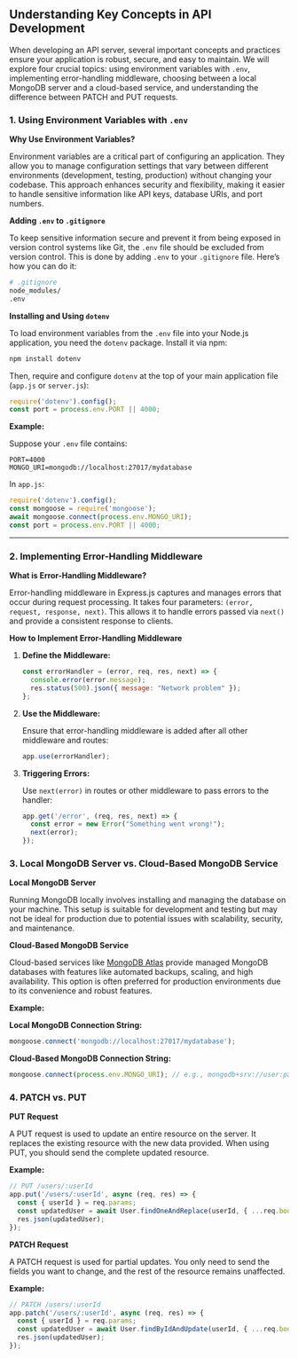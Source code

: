 ## Understanding Key Concepts in API Development

When developing an API server, several important concepts and practices ensure your application is robust, secure, and easy to maintain. We will explore four crucial topics: using environment variables with `.env`, implementing error-handling middleware, choosing between a local MongoDB server and a cloud-based service, and understanding the difference between PATCH and PUT requests. 

### 1. Using Environment Variables with `.env`

**Why Use Environment Variables?**

Environment variables are a critical part of configuring an application. They allow you to manage configuration settings that vary between different environments (development, testing, production) without changing your codebase. This approach enhances security and flexibility, making it easier to handle sensitive information like API keys, database URIs, and port numbers.

**Adding `.env` to `.gitignore`**

To keep sensitive information secure and prevent it from being exposed in version control systems like Git, the `.env` file should be excluded from version control. This is done by adding `.env` to your `.gitignore` file. Here’s how you can do it:

```sh
# .gitignore
node_modules/
.env
```

**Installing and Using `dotenv`**

To load environment variables from the `.env` file into your Node.js application, you need the `dotenv` package. Install it via npm:

```sh
npm install dotenv
```

Then, require and configure `dotenv` at the top of your main application file (`app.js` or `server.js`):

```js
require('dotenv').config();
const port = process.env.PORT || 4000;
```

**Example:**

Suppose your `.env` file contains:

```env
PORT=4000
MONGO_URI=mongodb://localhost:27017/mydatabase
```

In `app.js`:

```js
require('dotenv').config();
const mongoose = require('mongoose');
await mongoose.connect(process.env.MONGO_URI);
const port = process.env.PORT || 4000;
```

---
### 2. Implementing Error-Handling Middleware

**What is Error-Handling Middleware?**

Error-handling middleware in Express.js captures and manages errors that occur during request processing. It takes four parameters: `(error, request, response, next)`. This allows it to handle errors passed via `next()` and provide a consistent response to clients.

**How to Implement Error-Handling Middleware**

1. **Define the Middleware:**

   ```js
   const errorHandler = (error, req, res, next) => {
     console.error(error.message);
     res.status(500).json({ message: "Network problem" });
   };
   ```

2. **Use the Middleware:**

   Ensure that error-handling middleware is added after all other middleware and routes:

   ```js
   app.use(errorHandler);
   ```

3. **Triggering Errors:**

   Use `next(error)` in routes or other middleware to pass errors to the handler:

   ```js
   app.get('/error', (req, res, next) => {
     const error = new Error("Something went wrong!");
     next(error);
   });
   ```

### 3. Local MongoDB Server vs. Cloud-Based MongoDB Service

**Local MongoDB Server**

Running MongoDB locally involves installing and managing the database on your machine. This setup is suitable for development and testing but may not be ideal for production due to potential issues with scalability, security, and maintenance.

**Cloud-Based MongoDB Service**

Cloud-based services like [MongoDB Atlas](https://www.mongodb.com/atlas/database) provide managed MongoDB databases with features like automated backups, scaling, and high availability. This option is often preferred for production environments due to its convenience and robust features.

**Example:**

**Local MongoDB Connection String:**

```js
mongoose.connect('mongodb://localhost:27017/mydatabase');
```

**Cloud-Based MongoDB Connection String:**

```js
mongoose.connect(process.env.MONGO_URI); // e.g., mongodb+srv://user:password@cluster0.mongodb.net/mydatabase
```

### 4. PATCH vs. PUT

**PUT Request**

A PUT request is used to update an entire resource on the server. It replaces the existing resource with the new data provided. When using PUT, you should send the complete updated resource.

**Example:**

```js
// PUT /users/:userId
app.put('/users/:userId', async (req, res) => {
  const { userId } = req.params;
  const updatedUser = await User.findOneAndReplace(userId, { ...req.body },);
  res.json(updatedUser);
});
```

**PATCH Request**

A PATCH request is used for partial updates. You only need to send the fields you want to change, and the rest of the resource remains unaffected.

**Example:**

```js
// PATCH /users/:userId
app.patch('/users/:userId', async (req, res) => {
  const { userId } = req.params;
  const updatedUser = await User.findByIdAndUpdate(userId, { ...req.body }, { new: true });
  res.json(updatedUser);
});
```
